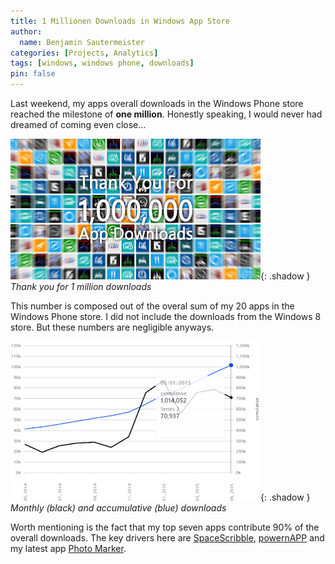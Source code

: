 ```yaml
---
title: 1 Millionen Downloads in Windows App Store
author:
  name: Benjamin Sautermeister
categories: [Projects, Analytics]
tags: [windows, windows phone, downloads]
pin: false
---
```


Last weekend, my apps overall downloads in the Windows Phone store reached the milestone of **one million**.
Honestly speaking, I would never had dreamed of coming even close…

![1 Million Downloads](/assets/img/posts/2015/one-mio-downloads.png){: .shadow }
_Thank you for 1 million downloads_

This number is composed out of the overal sum of my 20 apps in the Windows Phone store.
I did not include the downloads from the Windows 8 store. But these numbers are negligible anyways.

![Download Stats](/assets/img/posts/2015/one-mio-download-stats.png){: .shadow }
_Monthly (black) and accumulative (blue) downloads_

Worth mentioning is the fact that my top seven apps contribute 90% of the overall downloads.
The key drivers here are [SpaceScribble](http://windowsphone.com/s?appId=71fc4a5b-de12-4b28-88ec-8ac573ce9708),
[powernAPP](http://www.windowsphone.com/s?appid=92740dff-b2e1-4813-b08b-c6429df03356)
and my latest app [Photo Marker](http://www.windowsphone.com/s?appid=e3c2905b-f01f-4b3e-a7eb-0f7bcd89cad9).